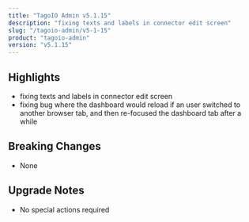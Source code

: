 ```yaml
---
title: "TagoIO Admin v5.1.15"
description: "fixing texts and labels in connector edit screen"
slug: "/tagoio-admin/v5-1-15"
product: "tagoio-admin"
version: "v5.1.15"
---
```


## Highlights

- fixing texts and labels in connector edit screen
- fixing bug where the dashboard would reload if an user switched to another browser tab, and then re-focused the dashboard tab after a while

## Breaking Changes

- None

## Upgrade Notes

- No special actions required
